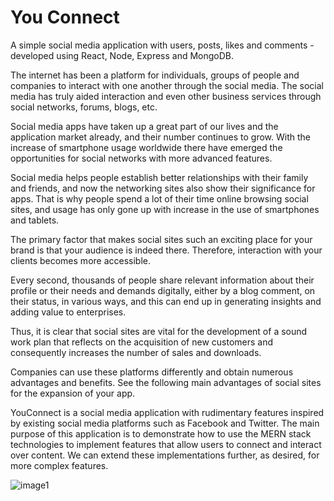 # You Connect


A simple social media application with users, posts, likes and comments - developed using React, Node, Express and MongoDB. 

The internet has been a platform for individuals, groups of people and companies to interact with one another through the social media. The social media has truly aided interaction and even other business services through social networks, forums, blogs, etc.

Social media apps have taken up a great part of our lives and the application market already, and their number continues to grow. With the increase of smartphone usage worldwide there have emerged the opportunities for social networks with more advanced features.

Social media helps people establish better relationships with their family and friends, and now the networking sites also show their significance for apps. That is why people spend a lot of their time online browsing social sites, and usage has only gone up with increase in the use of smartphones and tablets.

The primary factor that makes social sites such an exciting place for your brand is that your audience is indeed there. Therefore, interaction with your clients becomes more accessible.

Every second, thousands of people share relevant information about their profile or their needs and demands digitally, either by a blog comment, on their status, in various ways, and this can end up in generating insights and adding value to enterprises.

Thus, it is clear that social sites are vital for the development of a sound work plan that reflects on the acquisition of new customers and consequently increases the number of sales and downloads.

Companies can use these platforms differently and obtain numerous advantages and benefits.
See the following main advantages of social sites for the expansion of your app.

YouConnect is a social media application with rudimentary features inspired by existing social media platforms such as Facebook and Twitter. The main purpose of this application is to demonstrate how to use the MERN stack technologies to implement features that allow users to connect and interact over content. We can extend these implementations further, as desired, for more complex features.

![image1](https://user-images.githubusercontent.com/66814759/126514727-fd0dfa1b-862f-4731-96cb-c0267e9f5f35.PNG)

